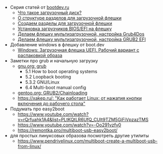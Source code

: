 * Серия статей от [bootdev.ru](https://www.bootdev.ru/)
  * [Что такое загрузочный диск?](https://www.bootdev.ru/2015/11/chto-takoe-zagruzochniy-disk.html)
  * [О структуре разделов для загрузочной флешки](https://www.bootdev.ru/2015/11/o-strukture-razdelov-dlya-zagruzochnoy-fleshki.html)
  * [Создаем разделы для загрузочной флешки](https://www.bootdev.ru/2015/11/sozdayem-razdely-dlya-zagruzochnoy-fleshki.html)
  * [Установка загрузчиков BIOS/EFI на флешку](https://www.bootdev.ru/2015/12/ustanovka-zagruzchikov-bios-efi-na-fleshku.html)
  * [Делаем флешку мультизагрузочной, настройка Grub4Dos](https://www.bootdev.ru/2016/03/delayem-fleshku-multizagruzochnoy-nastroyka-grub4dos.html)
  * [Делаем флешку мультизагрузочной, настройка GRUB2 EFI](https://www.bootdev.ru/2016/07/delayem-fleshku-multizagruzochnoy-nastroyka-grub2.html)
* Добавление windows в флешку от boot.dev
  * [Windows: Загрузочная флешка UEFI. Рабочий вариант с распаковкой образа](https://remontka.pro/uefi-boot-usb/) 
* Заметки про grub и начальную загрузку
  * [gnu.org: grub](https://www.gnu.org/software/grub/manual/grub/grub.html)
    * 5.1 How to boot operating systems
    * 5.2 Loopback booting
    * 5.3.2 GNU/Linux
    * 6.4 Multi-boot manual config    
  * [gentoo.org: GRUB2/Chainloading](https://wiki.gentoo.org/wiki/GRUB2/Chainloading)
  * [https://xakep.ru/: "Как работает Linux: от нажатия кнопки включения до рабочего стола"](https://xakep.ru/2017/10/23/linux-boot-explained/#toc01.)
* Подумать про easy2boot
  * https://www.youtube.com/watch?v=rQrfuahk1A4&list=PLtKQtLR6UfQ_CUlt9TZM5GiFiVpzazTMS
  * https://www.youtube.com/watch?v=-Oo291vzfv0
  * https://remontka.pro/multiboot-usb-easy2boot/
* для простых линуксовых образова посмотреть другие утилиты
  * https://www.pendrivelinux.com/multiboot-create-a-multiboot-usb-from-linux/
